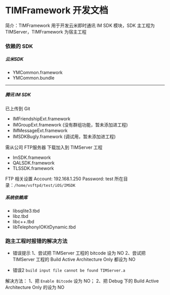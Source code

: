 #  TIMFramework 开发文档

简介：TIMFramework 用于开发云米即时通讯 IM SDK 模块，SDK 主工程为 TIMServer，TIMFramework 为宿主工程

### 依赖的 SDK

##### 云米SDK
* YMCommon.framework
* YMCommon.bundle

***
##### 腾讯 IM SDK

已上传到 Git
* IMFriendshipExt.framework
* IMGroupExt.framework (没有群组功能，暂未添加进工程)
* IMMessageExt.framework
* IMSDKBugly.framework (调试用，暂未添加进工程)

需从公司 FTP服务器 下载加入到 TIMServer 工程
* ImSDK.framework
* QALSDK.framework
* TLSSDK.framework

FTP 相关设置
Account: 192.168.1.250
Password: test
所在目录：`/home/vsftpd/test/iOS/IMSDK`

##### 系统依赖库
* libsqlite3.tbd
* libz.tbd
* libc++.tbd
* libTelephonyIOKitDynamic.tbd


### 跑主工程时报错的解决方法

* 错误提示
1、尝试把 TIMServer 工程的 bitcode 设为 NO
2、尝试把 TIMServer 工程的 Build Active Architecture Only 都设为 NO

* 错误2
`build input file cannot be found TIMServer.a`

解决方法：
1、把 `Enable Bitcode` 设为 NO；
2、把 Debug 下的 Build Active Architecture Only 的设为 NO  
